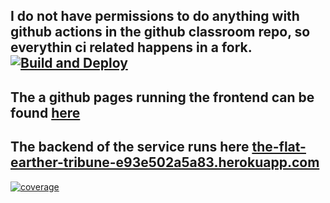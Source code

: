 I do not have permissions to do anything with github actions in the github classroom repo, so everythin ci related happens in a fork.
[![Build and Deploy](https://github.com/Slenderman00/pg6301-2024-konte-Slenderman00/actions/workflows/main.yml/badge.svg)](https://github.com/Slenderman00/pg6301-2024-konte-Slenderman00/actions/workflows/main.yml)
---
The a github pages running the frontend can be found [here](https://joar.me/pg6301-2024-konte-Slenderman00/)
---
The backend of the service runs here [	the-flat-earther-tribune-e93e502a5a83.herokuapp.com](	the-flat-earther-tribune-e93e502a5a83.herokuapp.com)
---
[![coverage](https://github.com/Slenderman00/pg6301-2024-konte-Slenderman00/actions/workflows/coverage.yml/badge.svg)](https://github.com/Slenderman00/pg6301-2024-konte-Slenderman00/actions/workflows/coverage.yml)